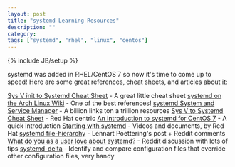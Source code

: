 ```yaml
---
layout: post
title: "systemd Learning Resources"
description: ""
category: 
tags: ["systemd", "rhel", "linux", "centos"]
---
```

{% include JB/setup %}

systemd was added in RHEL/CentOS 7 so now it's time to come up to speed!  Here are some great references, cheat sheets, and articles about it:

[Sys V init to Systemd Cheat Sheet](https://fedoraproject.org/wiki/SysVinit_to_Systemd_Cheatsheet) - A great little cheat sheet
[systemd on the Arch Linux Wiki](https://wiki.archlinux.org/index.php/systemd) - One of the best references!
[systemd System and Service Manager](http://www.freedesktop.org/wiki/Software/systemd/) - A billion links ton a trillion resources
[Sys V to Systemd Cheat Sheet](http://linoxide.com/linux-command/systemd-vs-sysvinit-cheatsheet/) - Red Hat centric
[An introduction to systemd for CentOS 7](http://www.openlogic.com/wazi/bid/351296/an-introduction-to-systemd-for-centos-7) - A quick introduction
[Starting with systemd](https://access.redhat.com/products/red-hat-enterprise-linux/systemd-intro) - Videos and documents, by Red Hat
[systemd file-hierarchy](https://www.reddit.com/r/linux/comments/29obl7/systemd_filehierarchy/) - Lennart Poettering's post + Reddit comments
[What do you as a user love about systemd?](https://www.reddit.com/r/linux/comments/2dvmdn/what_do_you_as_a_user_love_about_systemd/) - Reddit discussion with lots of tips
[systemd-delta](http://www.freedesktop.org/software/systemd/man/systemd-delta.html) - Identify and compare configuration files that override other configuration files, very handy